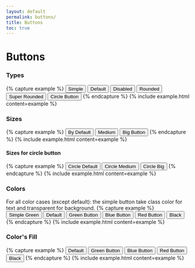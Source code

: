 ```yaml
---
layout: default
permalink: buttons/
title: Buttons
toc: true
---
```


# Buttons

### Types

{% capture example %}
<button class="btn btn-simple">Simple</button>
<button class="btn">Default</button>
<button class="btn btn-disabled">Disabled</button>
<button class="btn btn-round">Rounded</button>
<button class="btn btn-super-round">Super Rounded</button>
<button class="btn btn-circle"><span>Circle Button</span></button>
{% endcapture %}
{% include example.html content=example %}

### Sizes

{% capture example %}
<button class="btn">By Default</button>
<button class="btn btn-medium">Medium</button>
<button class="btn btn-big">Big Button</button>
{% endcapture %}
{% include example.html content=example %}

#### Sizes for circle button

{% capture example %}
<button class="btn btn-circle"><span>Circle Default</span></button>
<button class="btn btn-circle btn-medium"><span>Circle Medium</span></button>
<button class="btn btn-circle btn-big"><span>Circle Big</span></button>
{% endcapture %}
{% include example.html content=example %}

### Colors
For all color cases (except default): the simple button take class color for text and transparent for background.
{% capture example %}
<button class="btn btn-simple btn-green">Simple Green</button>
<button class="btn">Default</button>
<button class="btn btn-green">Green Button</button>
<button class="btn btn-blue">Blue Button</button>
<button class="btn btn-red">Red Button</button>
<button class="btn btn-black">Black</button>
{% endcapture %}
{% include example.html content=example %}

### Color's Fill
{% capture example %}
<button class="btn btn-fill">Default</button>
<button class="btn btn-green btn-fill">Green Button</button>
<button class="btn btn-blue btn-fill">Blue Button</button>
<button class="btn btn-red btn-fill">Red Button</button>
<button class="btn btn-black btn-fill">Black</button>
{% endcapture %}
{% include example.html content=example %}
